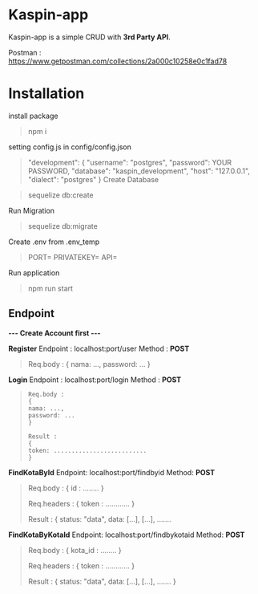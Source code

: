 # Kaspin-app

Kaspin-app is a simple CRUD with **3rd Party API**.

Postman : https://www.getpostman.com/collections/2a000c10258e0c1fad78

# Installation
install package

> npm i

setting config.js in config/config.json

>    "development":  {
>    "username":  "postgres",
>    "password":  YOUR PASSWORD,
>    "database":  "kaspin_development",
>    "host":  "127.0.0.1",
>    "dialect":  "postgres"
>   }
   Create Database

> sequelize db:create

Run Migration

> sequelize db:migrate

Create .env from .env_temp

>    PORT=
>    PRIVATEKEY=
>    API=

Run application

> npm run start

## Endpoint
**--- Create Account first ---**

**Register**
Endpoint : localhost:port/user
Method : **POST**

>    Req.body :
>    {
>    nama: ...,
>    password: ...
>    }

**Login**
Endpoint : localhost:port/login
Method : **POST**

>     Req.body :
>     {
>     nama: ...,
>     password: ...
>     }
>     
>     Result :
>     {
>     token: ..........................
>     }

**FindKotaById**
Endpoint: localhost:port/findbyid
Method: **POST**

>    Req.body :
>    {
>    id : ........
>    }
>    
>    Req.headers :
>    {
>    token : ............
>    }
>    
>    Result :
>    {
>    status: "data",
>    data: [...], [...], .......
    
**FindKotaByKotaId**
Endpoint: localhost:port/findbykotaid
Method: **POST**

>    Req.body :
>    {
>    kota_id : ........
>    }
>    
>    Req.headers :
>    {
>    token : ............
>    }
>    
>    Result :
>    {
>    status: "data",
>    data: [...], [...], .......
>    }
